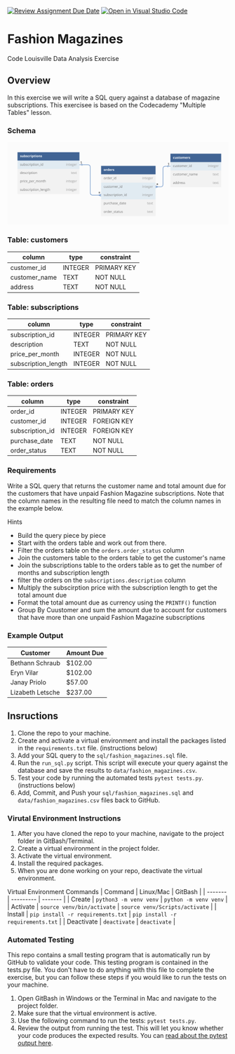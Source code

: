 [![Review Assignment Due Date](https://classroom.github.com/assets/deadline-readme-button-24ddc0f5d75046c5622901739e7c5dd533143b0c8e959d652212380cedb1ea36.svg)](https://classroom.github.com/a/WE1nMUBG)
[![Open in Visual Studio Code](https://classroom.github.com/assets/open-in-vscode-718a45dd9cf7e7f842a935f5ebbe5719a5e09af4491e668f4dbf3b35d5cca122.svg)](https://classroom.github.com/online_ide?assignment_repo_id=12277722&assignment_repo_type=AssignmentRepo)
# Fashion Magazines
Code Louisville Data Analysis Exercise


## Overview

In this exercise we will write a SQL query against a database of magazine 
subscriptions. This exercisee is based on the Codecademy "Multiple Tables" 
lesson.

### Schema
![database schema](img/schema.png)

### Table: customers
| column | type | constraint |
| ------ | ---- | ---------- |
| customer_id | INTEGER | PRIMARY KEY |
| customer_name | TEXT | NOT NULL |
| address | TEXT | NOT NULL |


### Table: subscriptions
| column | type | constraint |
| ------ | ---- | ---------- |
| subscription_id | INTEGER | PRIMARY KEY |
| description | TEXT | NOT NULL |
| price_per_month | INTEGER | NOT NULL |
| subscription_length | INTEGER | NOT NULL |

### Table: orders
| column | type | constraint |
| ------ | ---- | ---------- |
| order_id | INTEGER | PRIMARY KEY |
| customer_id | INTEGER | FOREIGN KEY |
| subscription_id | INTEGER | FOREIGN KEY |
| purchase_date | TEXT | NOT NULL |
| order_status | TEXT | NOT NULL |

### Requirements

Write a SQL query that returns the customer name and total amount due for the 
customers that have unpaid Fashion Magazine subscriptions. Note that the column 
names in the resulting file need to match the column names in the example below.

Hints
- Build the query piece by piece 
- Start with the orders table and work out from there.
- Filter the orders table on the `orders.order_status` column
- Join the customers table to the orders table to get the customer's name
- Join the subscriptions table to the orders table as to get the number of 
months and subscription length
- filter the orders on the `subscriptions.description` column
- Multiply the subscirption price with the subscription length to get the total 
amount due
- Format the total amount due as currency using the `PRINTF()` function
- Group By Cuustomer and sum the amount due to account for customers that have 
more than one unpaid Fashion Magazine subscriptions

### Example Output

| Customer | Amount Due |
| -------- | ---------- |
| Bethann Schraub | $102.00 |
| Eryn Vilar | $102.00 |
| Janay Priolo | $57.00 |
| Lizabeth Letsche | $237.00 |


## Insructions

1. Clone the repo to your machine.
1. Create and activate a virtual environment and install the packages listed in the 
`requirements.txt` file. (instructions below)
1. Add your SQL query to the `sql/fashion_magazines.sql` file.
1. Run the `run_sql.py` script. This script will execute your query against the
database and save the results to `data/fashion_magazines.csv`.
1. Test your code by running the automated tests `pytest tests.py`. 
(instructions below)
1. Add, Commit, and Push your `sql/fashion_magazines.sql` and 
`data/fashion_magazines.csv` files back to GitHub.

###  Virutal Environment Instructions

1. After you have cloned the repo to your machine, navigate to the project 
folder in GitBash/Terminal.
1. Create a virtual environment in the project folder. 
1. Activate the virtual environment.
1. Install the required packages. 
1. When you are done working on your repo, deactivate the virtual environment.

Virtual Environment Commands
| Command | Linux/Mac | GitBash |
| ------- | --------- | ------- |
| Create | `python3 -m venv venv` | `python -m venv venv` |
| Activate | `source venv/bin/activate` | `source venv/Scripts/activate` |
| Install | `pip install -r requirements.txt` | `pip install -r requirements.txt` |
| Deactivate | `deactivate` | `deactivate` |


### Automated Testing

This repo contains a small testing program that is automatically run by GitHub 
to validate your code. This testing program is contained in the tests.py file. 
You don't have to do anything with this file to complete the exercise, but you 
can follow these steps if you would like to run the tests on your machine.

1. Open GitBash in Windows or the Terminal in Mac and navigate to the project 
folder.
1. Make sure that the virtual environment is active.
1. Use the following command to run the tests: `pytest tests.py`. 
1. Review the output from running the test. This will let you know whether your 
code produces the expected results. You can 
[read about the pytest output here](https://docs.pytest.org/en/7.1.x/how-to/output.html).